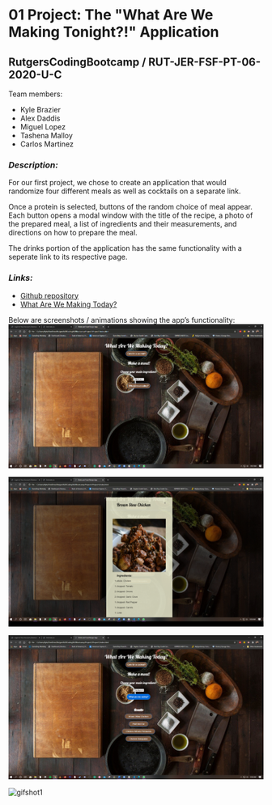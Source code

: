 # 01 Project: The "What Are We Making Tonight?!" Application
## RutgersCodingBootcamp / RUT-JER-FSF-PT-06-2020-U-C

Team members:
- Kyle Brazier
- Alex Daddis
- Miguel Lopez
- Tashena Malloy
- Carlos Martinez

### *Description:*
For our first project, we chose to create an application that would randomize four different meals as well as cocktails on a separate link. 

Once a protein is selected, buttons of the random choice of meal appear. Each button opens a modal window with the title of the recipe, a photo of the prepared meal, a list of ingredients and their measurements, and directions on how to prepare the meal. 

The drinks portion of the application has the same functionality with a seperate link to its respective page.

### *Links:*
- [Github repository](https://github.com/BwayCarl/Project1-Meal-and-Drink-app)
- [What Are We Making Today?](https://bwaycarl.github.io/Project1-Meal-and-Drink-app/)

Below are screenshots / animations showing the app’s functionality:
![screenshot1](Assets/2020-08-13.png)

![screenshot2](Assets/2020-08-13_(2).png)

![screenshot3](Assets/2020-08-13_(3).png)

![gifshot1](Assets/Untitled_Aug_13_2020_10_40_AM.gif)
